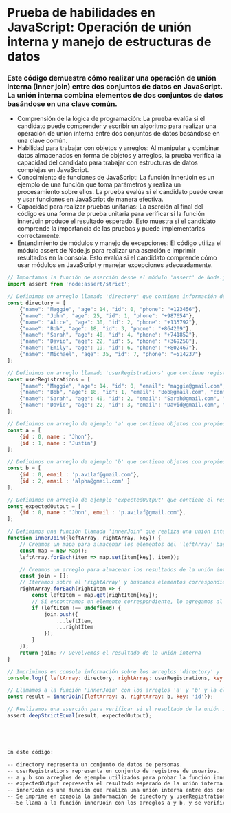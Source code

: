 # Prueba de habilidades en JavaScript: Operación de unión interna y manejo de estructuras de datos

### Este código demuestra cómo realizar una operación de unión interna (inner join) entre dos conjuntos de datos en JavaScript. La unión interna combina elementos de dos conjuntos de datos basándose en una clave común.

- Comprensión de la lógica de programación: La prueba evalúa si el candidato puede comprender y escribir un algoritmo para realizar una operación de unión interna entre dos conjuntos de datos basándose en una clave común.
- Habilidad para trabajar con objetos y arreglos: Al manipular y combinar datos almacenados en forma de objetos y arreglos, la prueba verifica la capacidad del candidato para trabajar con estructuras de datos complejas en JavaScript.
- Conocimiento de funciones de JavaScript: La función innerJoin es un ejemplo de una función que toma parámetros y realiza un procesamiento sobre ellos. La prueba evalúa si el candidato puede crear y usar funciones en JavaScript de manera efectiva.
- Capacidad para realizar pruebas unitarias: La aserción al final del código es una forma de prueba unitaria para verificar si la función innerJoin produce el resultado esperado. Esto muestra si el candidato comprende la importancia de las pruebas y puede implementarlas correctamente.
- Entendimiento de módulos y manejo de excepciones: El código utiliza el módulo assert de Node.js para realizar una aserción e imprimir resultados en la consola. Esto evalúa si el candidato comprende cómo usar módulos en JavaScript y manejar excepciones adecuadamente.

~~~ javascript
// Importamos la función de aserción desde el módulo 'assert' de Node.js
import assert from 'node:assert/strict';

// Definimos un arreglo llamado 'directory' que contiene información de personas
const directory = [ 
    {"name": "Maggie", "age": 14, "id": 0, "phone": "+123456"}, 
    {"name": "John", "age": 25, "id": 1, "phone": "+987654"}, 
    {"name": "Alice", "age": 30, "id": 2, "phone": "+135792"}, 
    {"name": "Bob", "age": 18, "id": 3, "phone": "+864209"}, 
    {"name": "Sarah", "age": 40, "id": 4, "phone": "+741852"}, 
    {"name": "David", "age": 22, "id": 5, "phone": "+369258"},
    {"name": "Emily", "age": 19, "id": 6, "phone": "+802467"}, 
    {"name": "Michael", "age": 35, "id": 7, "phone": "+514237"}
];

// Definimos un arreglo llamado 'userRegistrations' que contiene registros de usuarios
const userRegistrations = [
    {"name": "Maggie", "age": 14, "id": 0, "email": "maggie@gmail.com", "confirmed": true}, 
    {"name": "Bob", "age": 18, "id": 1, "email": "Bob@gmail.com", "confirmed": false}, 
    {"name": "Sarah", "age": 40, "id": 2, "email": "Sarah@gmail.com", "confirmed": false}, 
    {"name": "David", "age": 22, "id": 3, "email": "David@gmail.com", "confirmed": true}, 
];

// Definimos un arreglo de ejemplo 'a' que contiene objetos con propiedades 'id' y 'name'
const a = [
    {id : 0, name : 'Jhon'},
    {id : 1, name : 'Justin'}
];

// Definimos un arreglo de ejemplo 'b' que contiene objetos con propiedades 'id' y 'email'
const b = [
    {id : 0, email : 'p.avilaf@gmail.com'},
    {id : 2, email : 'alpha@gmail.com' }
];

// Definimos un arreglo de ejemplo 'expectedOutput' que contiene el resultado esperado de una operación de unión interna
const expectedOutput = [
    {id : 0, name : 'Jhon', email : 'p.avilaf@gmail.com'},
];

// Definimos una función llamada 'innerJoin' que realiza una unión interna entre dos conjuntos de datos basados en una clave común
function innerJoin({leftArray, rightArray, key}) {
    // Creamos un mapa para almacenar los elementos del 'leftArray' basados en la clave especificada
    const map = new Map();
    leftArray.forEach(item => map.set(item[key], item));

    // Creamos un arreglo para almacenar los resultados de la unión interna
    const join = [];
    // Iteramos sobre el 'rightArray' y buscamos elementos correspondientes en el mapa creado anteriormente
    rightArray.forEach(rightItem => {
        const leftItem = map.get(rightItem[key]);
        // Si encontramos un elemento correspondiente, lo agregamos al arreglo de resultados
        if (leftItem !== undefined) {
            join.push({
                ...leftItem,
                ...rightItem
            });
        }
    });
    return join; // Devolvemos el resultado de la unión interna
}

// Imprimimos en consola información sobre los arreglos 'directory' y 'userRegistrations', junto con la clave 'name'
console.log({ leftArray: directory, rightArray: userRegistrations, key: 'name' });

// Llamamos a la función 'innerJoin' con los arreglos 'a' y 'b' y la clave 'id', y almacenamos el resultado en 'result'
const result = innerJoin({leftArray: a, rightArray: b, key: 'id'});

// Realizamos una aserción para verificar si el resultado de la unión interna coincide con 'expectedOutput'
assert.deepStrictEqual(result, expectedOutput);





En este código:

-- directory representa un conjunto de datos de personas.
-- userRegistrations representa un conjunto de registros de usuarios.
-- a y b son arreglos de ejemplo utilizados para probar la función innerJoin.
-- expectedOutput representa el resultado esperado de la unión interna entre los arreglos a y b.
-- innerJoin es una función que realiza una unión interna entre dos conjuntos de datos basados en una clave común.
-- Se imprime en consola la información de directory y userRegistrations, junto con la clave 'name'.
 --Se llama a la función innerJoin con los arreglos a y b, y se verifica si el resultado coincide con expectedOutput.
